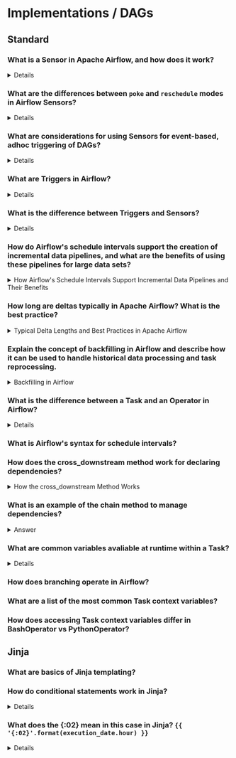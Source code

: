 # Implementations / DAGs

## Standard

### What is a Sensor in Apache Airflow, and how does it work?

<details>
A Sensor in Apache Airflow is a special type of operator that waits for a certain condition to be met before proceeding. This condition could be the presence of a file in a specific location, the arrival of a certain time, or the availability of a resource. Sensors are used to create dependencies based on external events or conditions.

Sensors continuously check the specified condition at regular intervals (configured by `poke_interval`). Once the condition is met, the sensor task is marked as successful, allowing downstream tasks to execute.

Example of a FileSensor in Airflow:

```python
from airflow import DAG
from airflow.operators.sensors import FileSensor
from airflow.operators.dummy_operator import DummyOperator
from datetime import datetime

default_args = {
    'owner': 'airflow',
    'start_date': datetime(2023, 1, 1),
    'retries': 1,
}

with DAG('file_sensor_example', default_args=default_args, schedule_interval='@daily') as dag:
    
    start = DummyOperator(task_id='start')
    
    wait_for_file = FileSensor(
        task_id='wait_for_file',
        filepath='/path/to/the/file.txt',
        poke_interval=30,  # Check every 30 seconds
        timeout=600,  # Timeout after 10 minutes
    )
    
    end = DummyOperator(task_id='end')
    
    start >> wait_for_file >> end
```
</details>

### What are the differences between `poke` and `reschedule` modes in Airflow Sensors?

<details>
Apache Airflow Sensors can operate in two modes: `poke` and `reschedule`.

1. **Poke Mode:**
   - The sensor task is running continuously and checks the condition at a regular interval (`poke_interval`).
   - It consumes a worker slot while waiting.
   - Suitable for short wait times and scenarios where the condition is likely to be met quickly.

2. **Reschedule Mode:**
   - The sensor task suspends itself after each check and is rescheduled after the `poke_interval`.
   - It frees up the worker slot between checks, making it more resource-efficient.
   - Suitable for long wait times or conditions that may take a significant amount of time to be met.

Example of a TimeDeltaSensor with reschedule mode:

```python
from airflow import DAG
from airflow.sensors.time_delta_sensor import TimeDeltaSensor
from airflow.operators.dummy_operator import DummyOperator
from datetime import datetime, timedelta

default_args = {
    'owner': 'airflow',
    'start_date': datetime(2023, 1, 1),
    'retries': 1,
}

with DAG('timedelta_sensor_reschedule_example', default_args=default_args, schedule_interval='@daily') as dag:
    
    start = DummyOperator(task_id='start')
    
    wait_for_timedelta = TimeDeltaSensor(
        task_id='wait_for_timedelta',
        delta=timedelta(minutes=5),
        mode='reschedule',
    )
    
    end = DummyOperator(task_id='end')
    
    start >> wait_for_timedelta >> end
```
</details>


### What are considerations for using Sensors for event-based, adhoc triggering of DAGs?

<details>

1. **Resource Utilization:**
   - **Poke Mode:** Continuous running can consume worker slots, potentially causing resource contention.
   - **Reschedule Mode:** More efficient as it frees worker slots between checks.

2. **Timeout Settings:**
   - Ensure sensors have appropriate timeout settings to avoid indefinitely blocking worker slots.

3. **Poke Interval:**
   - Set a reasonable `poke_interval` to balance between prompt detection and resource consumption.

4. **Concurrency and Parallelism:**
   - Excessive use of sensors can affect the concurrency limits and overall parallelism of the Airflow environment.

5. **Event Frequency:**
   - High-frequency events may benefit from a more efficient event handling mechanism (e.g., external triggers, message queues) instead of sensors.

6. **Error Handling:**
   - Implement robust error handling and retries for sensors to manage transient failures gracefully.

7. **DAG Dependencies:**
   - Properly manage DAG dependencies to avoid circular dependencies and ensure smooth DAG execution flow.

8. **Monitoring and Alerts:**
   - Set up monitoring and alerting for sensor tasks to detect and respond to issues promptly.

9. **Performance Impact:**
   - Evaluate the performance impact of sensors on the overall system, especially in high-load scenarios.

</details>

### What are Triggers in Airflow?

<details>
The Airflow scheduler monitors all tasks and all DAGs, and triggers the task instances whose dependencies have been met. Behind the scenes, it spins up a subprocess, which monitors and stays in sync with a folder for all DAG objects it may contain, and periodically (every minute or so) collects DAG parsing results and inspects active tasks to see whether they can be triggered.

Can run a trigger through the CLI, API, or webbooks. Triggers are allowed based on successful completion of upstream tasks. Triggers run external to your scheduler, and need to be installed separately depending on environment. 
</details>

### What is the difference between Triggers and Sensors?

<details>

**Triggers:**
- **Purpose:** Initiate the execution of a DAG or task based on predefined conditions.
- **Types:**
  - **Time-based:** Schedule DAGs using cron expressions or preset schedules.
  - **Manual/External:** Trigger DAGs via CLI, REST API, or webhooks.
  - **Task Dependencies:** Trigger tasks based on the completion of upstream tasks.
- **Usage:** Primarily used to start DAGs or tasks on a schedule or in response to external events.

**Sensors:**
- **Purpose:** Monitor and wait for a specific condition or event before allowing a task to proceed.
- **Operation Modes:**
  - **Poke Mode:** Continuously runs and checks for the condition at regular intervals.
  - **Reschedule Mode:** Suspends itself between checks to free resources.
- **Types:** FileSensor, TimeDeltaSensor, ExternalTaskSensor, etc.
- **Usage:** Used within a DAG to create dependencies on external conditions, ensuring tasks only execute when certain criteria are met.

**Summary:**
- **Triggers:** Start DAGs or tasks based on schedules or external commands.
- **Sensors:** Wait for conditions within a DAG to be met before proceeding with task execution.

</details>


### How do Airflow's schedule intervals support the creation of incremental data pipelines, and what are the benefits of using these pipelines for large data sets?

<details>
  <summary>How Airflow's Schedule Intervals Support Incremental Data Pipelines and Their Benefits</summary>

#### How Airflow's Schedule Intervals Support Incremental Data Pipelines

1. **Discrete Time Intervals**: Airflow's schedule intervals allow you to divide time into discrete intervals (e.g., daily, weekly). This enables running a DAG for each specific interval, processing only the data associated with that time period.

2. **Last and Next Intervals**: The schedule intervals provide details about the last and expected next intervals, helping to identify the exact time range for the data to be processed in each DAG run.

3. **Incremental Processing**: By focusing on the data corresponding to each discrete time slot (the data's delta), incremental data pipelines process only new or changed data since the last run, rather than reprocessing the entire data set every time.

#### Benefits of Incremental Data Pipelines for Large Data Sets

1. **Time Efficiency**: Incremental data pipelines reduce the time required for processing by limiting the workload to only new or updated data, avoiding the need to reprocess unchanged data.

2. **Cost Efficiency**: They reduce computational costs and resource usage, as fewer resources are needed to process smaller data deltas compared to the entire data set.

3. **Scalability**: Incremental processing makes it easier to scale data pipelines to handle larger data volumes, as each run processes only a manageable portion of the data.

4. **Timely Updates**: These pipelines enable more frequent and timely updates to the data sets, as they can quickly process new data without the overhead of reprocessing everything.

5. **Backfilling and Reruns**: The combination of schedule intervals with backfilling allows for efficient historical data processing. If there are changes in the task code, clearing past results and rerunning tasks for specific intervals is straightforward, ensuring data consistency and accuracy.

Overall, Airflow's schedule intervals and incremental data pipelines offer significant advantages in managing and processing large data sets efficiently and cost-effectively.
</details>

### How long are deltas typically in Apache Airflow? What is the best practice? 

<details>
  <summary>Typical Delta Lengths and Best Practices in Apache Airflow</summary>

#### Typical Delta Lengths in Apache Airflow

1. **Common Intervals**: The typical delta lengths in Apache Airflow can vary widely depending on the specific use case and data processing requirements. Common intervals include:
   - **Hourly**: For time-sensitive applications requiring frequent updates.
   - **Daily**: Often used for end-of-day processing, reporting, and batch jobs.
   - **Weekly**: Suitable for less frequent, larger data aggregations and analyses.
   - **Monthly**: For periodic large-scale data processing tasks.

#### Best Practices for Delta Lengths

1. **Business Requirements**: Choose the delta length based on business requirements and the nature of the data. For example, real-time data processing might require hourly intervals, while financial reporting might be best suited to daily or monthly intervals.

2. **Data Volume and Velocity**: Consider the volume and velocity of incoming data. High-velocity data streams may necessitate shorter intervals (e.g., hourly), while low-volume data might be efficiently handled with daily intervals.

3. **Resource Availability**: Assess the computational resources available. Shorter intervals require more frequent processing and potentially more resources. Ensure that the chosen interval length aligns with the available infrastructure.

4. **Processing Time**: Ensure that the processing time for each interval fits within the interval length. For instance, if hourly processing takes 50 minutes, an hourly interval is appropriate, but if it takes 70 minutes, consider a longer interval.

5. **Data Dependencies**: Align the intervals with data dependencies. If downstream tasks rely on the completion of upstream tasks, ensure that the intervals are synchronized to avoid data inconsistencies.

6. **Error Handling and Reruns**: Choose intervals that allow for efficient error handling and reruns. Smaller intervals can isolate issues to specific time slots, making it easier to identify and correct errors.

7. **Incremental vs. Full Loads**: Balance between incremental and full data loads. Incremental processing with appropriate intervals minimizes reprocessing overhead, while full loads might be reserved for periodic comprehensive updates.

By carefully considering these factors, you can select the most appropriate delta lengths for your Apache Airflow workflows, ensuring efficient and reliable data processing.
</details>

### Explain the concept of backfilling in Airflow and describe how it can be used to handle historical data processing and task reprocessing.

<details>
  <summary>Backfilling in Airflow</summary>

#### Concept of Backfilling in Airflow

1. **Definition**: Backfilling in Airflow refers to the process of executing a DAG for historical time intervals that were missed or need to be reprocessed.

2. **Purpose**: It allows for the creation or updating of datasets for past periods, ensuring that all data intervals are processed even if the DAG was not initially run for those intervals.

#### Handling Historical Data Processing

1. **Historical Intervals**: By specifying a range of past intervals, backfilling runs the DAG for each of those periods, ensuring that historical data is processed accurately.

2. **Incremental Pipelines**: Each backfill run processes data for the specified past interval, making it possible to build or update datasets incrementally without reprocessing the entire dataset at once.

#### Task Reprocessing

1. **Rerunning Tasks**: If task code or logic changes, backfilling allows for rerunning tasks for historical intervals, updating results based on the new code.

2. **Clearing Results**: Clearing the results of past runs and using backfilling enables reprocessing of tasks, ensuring consistency and correctness of the data across all time intervals.

Backfilling is a powerful feature in Airflow that ensures comprehensive and accurate data processing, both for historical data and for updating results when changes occur.
</details>

### What is the difference between a Task and an Operator in Airflow? 

<details>
<summary>Details</summary>
In this context and throughout the Airflow documentation, we see the terms operator
and task used interchangeably. From a user’s perspective, they refer to the same
thing, and the two often substitute each other in discussions. Operators provide the
implementation of a piece of work. Airflow has a class called BaseOperator and many
subclasses inheriting from the BaseOperator, such as PythonOperator, EmailOperator,
and OracleOperator.

There is a difference, though. Tasks in Airflow manage the execution of an operator;
they can be thought of as a small wrapper or manager around an operator that
ensures the operator executes correctly. The user can focus on the work to be done
by using operators, while Airflow ensures correct execution of the work via tasks.

Tasks manage individual operator state and display state changes to the user, of an operator's execution.

</details>

### What is Airflow's syntax for schedule intervals? 

### How does the cross_downstream method work for declaring dependencies?

<details>
  <summary>How the cross_downstream Method Works</summary>

#### How the `cross_downstream` Method Works

1. **Purpose**: The `cross_downstream` method in Airflow sets up dependencies between all upstream tasks and all downstream tasks.

2. **Usage**: `cross_downstream(upstream_tasks, downstream_tasks)`

3. **Functionality**: 
   - **Upstream Tasks**: A list of tasks that should be completed before proceeding.
   - **Downstream Tasks**: A list of tasks that should start after all upstream tasks are completed.

4. **Dependencies**: Creates a "cross product" of dependencies, meaning each task in `upstream_tasks` is set to trigger every task in `downstream_tasks`.

This method simplifies the process of setting complex task dependencies where multiple upstream tasks need to trigger multiple downstream tasks.
</details>

### What is an example of the chain method to manage dependencies?

<details>
   <summary>Answer</summary>

```
chain(op1, [op2, op3], [op4, op5], op6)
```
</details>

### What are common variables avaliable at runtime within a Task?

<details>

In Apache Airflow, there are several predefined variables (also known as macros) that you can use within your tasks. Here are some of the most common ones:

- `ds`: the execution date as `YYYY-MM-DD`.
- `ds_nodash`: the execution date as `YYYYMMDD`.
- `ts`: the execution date and time as `YYYY-MM-DDTHH:MM:SS.ssssss`.
- `ts_nodash`: the execution date and time without dashes or colons.
- `yesterday_ds`: the day before the execution date as `YYYY-MM-DD`.
- `yesterday_ds_nodash`: the day before the execution date as `YYYYMMDD`.
- `tomorrow_ds`: the day after the execution date as `YYYY-MM-DD`.
- `tomorrow_ds_nodash`: the day after the execution date as `YYYYMMDD`.
- `END_DATE`: the end date of the interval as `YYYY-MM-DD`.
- `execution_date`: the execution date as a `datetime` object.
- `prev_execution_date`: the execution date of the previous DAG run as a `datetime` object.
- `next_execution_date`: the execution date of the next DAG run as a `datetime` object.
- `latest_date`: the latest execution date as `YYYY-MM-DD`.
- `macros`: a module containing all the above macros, plus some additional ones like `uuid`, `time`, `random`, etc.

You can use these variables in your tasks like so:

```python
from airflow.operators.python import PythonOperator

def print_execution_date(**context):
    print(context['ds'])

task = PythonOperator(
    task_id='print_execution_date',
    python_callable=print_execution_date,
    provide_context=True,
    dag=dag,
)
```

In this example, the `print_execution_date` function will print the execution date of the DAG run.
</details>

### How does branching operate in Airflow? 

### What are a list of the most common Task context variables? 

### How does accessing Task context variables differ in BashOperator vs PythonOperator?


###

###

###

## Jinja

### What are basics of Jinja templating?

### How do conditional statements work in Jinja?

<details>

Jinja is a templating language for Python, often used to generate HTML or XML documents. It also supports control structures like conditional statements and loops.

Conditional statements in Jinja work similarly to those in Python. You can use the `{% if %}`, `{% elif %}`, and `{% else %}` tags to create conditional statements. Here's a basic example:

```jinja
{% if user.is_admin %}
  <p>Welcome, admin!</p>
{% elif user.is_logged_in %}
  <p>Welcome, user!</p>
{% else %}
  <p>Welcome, guest!</p>
{% endif %}
```

In this example, if `user.is_admin` is `True`, it will display "Welcome, admin!". If `user.is_admin` is `False` but `user.is_logged_in` is `True`, it will display "Welcome, user!". If both are `False`, it will display "Welcome, guest!".

You can also use logical operators like `and`, `or`, and `not` in your conditions:

```jinja
{% if user.is_logged_in and not user.is_admin %}
  <p>You are a regular user.</p>
{% endif %}
```

In this example, the message "You are a regular user." will be displayed if `user.is_logged_in` is `True` and `user.is_admin` is `False`.

</details>

### What does the {:02} mean in this case in Jinja? `{{ '{:02}'.format(execution_date.hour) }}`

<details>

In Python and Jinja, {:02} is a format specification for an integer type. Here's what it means:

: is the separator between the field name and the format specification.
0 means that the output should be zero-padded.
2 specifies the width of the field. In this case, it's 2 characters wide.
So, {:02} will format an integer as a string of exactly 2 characters, padding it with zeros if necessary. For example, 1 would be formatted as '01', 10 would remain '10', and so on.

In your specific case, '{:02}'.format(execution_date.hour) will format the hour of the execution date as a zero-padded string of 2 characters. This is useful when you need to construct a string that includes a time, and you want to ensure that the hour is always represented by exactly 2 digits.
</details>
